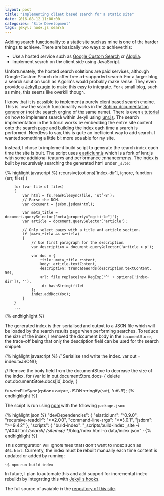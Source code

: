 ```yaml
---
layout: post
title: "Implementing client based search for a static site"
date: 2016-08-12 11:00:00
categories: "Site Development"
tags: jekyll node.js search
---
```


Adding search functionality to a static site such as mine is one of the harder things to achieve. There are basically two ways to achieve this:

- Use a hosted service such as [Google Custom Search](https://cse.google.com/cse/) or [Algolia](https://www.algolia.com/).
- Implement search on the client side using JavaScript.

Unfortuneately, the hosted search solutions are paid services, although Google Custom Search do offer free ad-supported search. For a larger blog, a search
solution such as Algolia's would probably make sense. They even provide a [Jekyll plugin](https://blog.algolia.com/instant-search-blog-documentation-jekyll-plugin/) to make this easy
to integrate. For a small blog, such as mine, this seems like overkill though.

I know that it is possible to implement a purely client based search engine. This is how the search functionality works in the [Sphinx documentation generator](http://www.sphinx-doc.org/) (not the [search engine](http://sphinxsearch.com/) of the same name). There is even [a tutorial](http://jekyll.tips/jekyll-casts/jekyll-search-using-lunr-js/) on how to implement search within Jekyll using [lunr.js](http://lunrjs.com/). The search implementation in the tutorial works by embedding the entire site content onto the search
page and building the index each time a search is performed. Needless to say, this is quite an inefficient way to add search. I wanted something a little bit more scalable for my site.

Instead, I chose to implement build script to generate the search index each time the site is built. The script uses [elasticlunr.js](http://elasticlunr.com/) which is a fork of lunr.js with some additional features and performance enhancements. The index is built by recursively searching the generated html under `_site`:

{% highlight javascript %}
    recursive(options['index-dir'], ignore, function (err, files) {

        for (var file of files)
        {
            var html = fs.readFileSync(file, 'utf-8');
            // Parse the DOM.
            var document = jsdom.jsdom(html);

            var meta_title = document.querySelector('meta[property="og:title"]');
            var article = document.querySelector('article');

            // Only select pages with a title and article section.
            if (meta_title && article)
            {
                // Use first paragraph for the description.
                var description = document.querySelector('article > p');

                var doc = {
                    title: meta_title.content,
                    body: article.textContent,
                    description: truncateWords(description.textContent, 50),
                    url: file.replace(new RegExp('^' + options['index-dir']), ''),
                    id: hashString(file)
                };
                index.addDoc(doc);
            }
        }
        ...
{% endhighlight %}

The generated index is then serialised and output to a JSON file which will be loaded by the search results page when performing searches. To reduce the size of the index, I removed the document body in the `documentStore`, the trade-off being that only the description field can be used for the search snippet:

{% highlight javascript %}
// Serialise and write the index.
var out = index.toJSON();

// Remove the body field from the documentStore to decrease the size of the index.
for (var id in out.documentStore.docs)
{
    delete out.documentStore.docs[id].body;
}

fs.writeFileSync(options.output, JSON.stringify(out), 'utf-8');
{% endhighlight %}

The script is run using [npm](https://www.npmjs.com/) with the following `package.json`:

{% highlight json %}
    "devDependencies": {
        "elasticlunr": "^0.9.0",
        "recursive-readdir": ">=2.0.0",
        "command-line-args": ">=3.0.1",
        "jsdom": ">=9.4.2"
    },
    "scripts": {
        "build-index": "_scripts/build-index _site -i */404.html */search/* */sitemap/* */blog/index.html -o data/index.json"
    }
{% endhighlight %}

This configuration will ignore files that I don't want to index such as `404.html`. Currently, the index must be rebuilt manually each time content is updated or added by running:

```
~$ npm run build-index
```
In future, I plan to automate this and add support for incremental index rebuilds by integrating this with [Jekyll's hooks](https://jekyllrb.com/docs/plugins/#hooks).

The full source of avaiable in the [repository of this site](https://github.com/s-knibbs/s-knibbs.github.io/blob/master/_scripts/build-index).